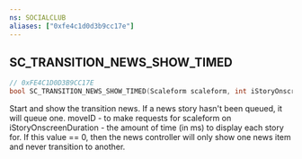 ```yaml
---
ns: SOCIALCLUB
aliases: ["0xfe4c1d0d3b9cc17e"]
---
```

## SC_TRANSITION_NEWS_SHOW_TIMED

```c
// 0xFE4C1D0D3B9CC17E
bool SC_TRANSITION_NEWS_SHOW_TIMED(Scaleform scaleform, int iStoryOnscreenDuration);
```

Start and show the transition news. If a news story hasn't been queued, it will queue one. moveID - to make requests for scaleform on iStoryOnscreenDuration - the amount of time (in ms) to display each story for. If this value == 0, then the news controller will only show one news item and never transition to another.

